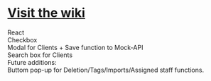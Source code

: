 # [Visit the wiki](https://github.com/Carepatron/Carepatron-Test-Full/wiki)
React<br> 
Checkbox<br> 
Modal for Clients + Save function to Mock-API<br> 
Search box for Clients<br>
Future additions:
<br>
Buttom pop-up for Deletion/Tags/Imports/Assigned staff functions.
